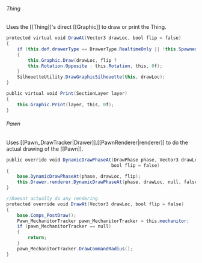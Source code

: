 
###### Thing

Uses the [[Thing]]'s direct [[Graphic]] to draw or print the Thing.
```cs
protected virtual void DrawAt(Vector3 drawLoc, bool flip = false)        
{
	if (this.def.drawerType == DrawerType.RealtimeOnly || !this.Spawned)
	{
		this.Graphic.Draw(drawLoc, flip ?
		this.Rotation.Opposite : this.Rotation, this, 0f);
	}
	SilhouetteUtility.DrawGraphicSilhouette(this, drawLoc);
}
```

```cs
public virtual void Print(SectionLayer layer)        
{
	this.Graphic.Print(layer, this, 0f);        
}
```

###### Pawn

Uses [[Pawn_DrawTracker|Drawer]].[[PawnRenderer|renderer]] to do the actual drawing of the [[Pawn]].
```cs
public override void DynamicDrawPhaseAt(DrawPhase phase, Vector3 drawLoc, 
									   bool flip = false)        
{            
	base.DynamicDrawPhaseAt(phase, drawLoc, flip);            
	this.Drawer.renderer.DynamicDrawPhaseAt(phase, drawLoc, null, false);        
}
```

```cs
//Doesnt actually do any rendering
protected override void DrawAt(Vector3 drawLoc, bool flip = false)        
{            
	base.Comps_PostDraw();            
	Pawn_MechanitorTracker pawn_MechanitorTracker = this.mechanitor;            
	if (pawn_MechanitorTracker == null)            
	{                
		return;            
	}            
	pawn_MechanitorTracker.DrawCommandRadius();        
}
```
